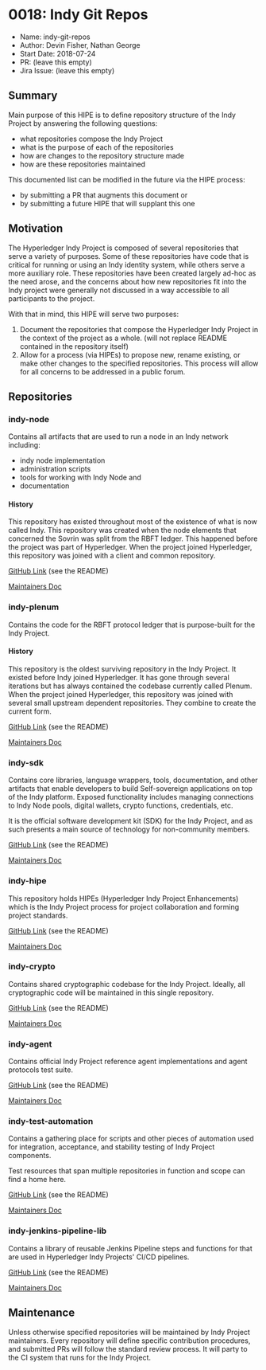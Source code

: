 # 0018: Indy Git Repos
- Name: indy-git-repos
- Author: Devin Fisher, Nathan George
- Start Date: 2018-07-24
- PR: (leave this empty)
- Jira Issue: (leave this empty)

## Summary
[summary]: #summary

Main purpose of this HIPE is to define repository structure of the Indy Project by answering the following questions:
- what repositories compose the Indy Project
- what is the purpose of each of the repositories
- how are changes to the repository structure made
- how are these repositories maintained

This documented list can be modified in the future via the HIPE process:
- by submitting a PR that augments this document or 
- by submitting a future HIPE that will supplant this one

## Motivation
[motivation]: #motivation

The Hyperledger Indy Project is composed of several repositories that serve a variety of purposes. Some of these 
repositories have code that is critical for running or using an Indy identity system, while others serve a more auxiliary
role. These repositories have been created largely ad-hoc as the need arose, and the concerns about how new repositories
fit into the Indy project were generally not discussed in a way accessible to all participants to the project. 

With that in mind, this HIPE will serve two purposes:
1. Document the repositories that compose the Hyperledger Indy Project in the context of the project as a whole. (will 
not replace README contained in the repository itself)
2. Allow for a process (via HIPEs) to propose new, rename existing, or make other changes to the specified repositories.
This process will allow for all concerns to be addressed in a public forum.

## Repositories
[repositories]: #repositories

### indy-node
 
Contains all artifacts that are used to run a node in an Indy network including:
- indy node implementation
- administration scripts
- tools for working with Indy Node and 
- documentation

#### History

This repository has existed throughout most of the existence of what is now called Indy. This repository was created
when the node elements that concerned the Sovrin was split from the RBFT ledger. This happened before the project was
part of Hyperledger. When the project joined Hyperledger, this repository was joined with a client and common repository.

[GitHub Link](https://github.com/hyperledger/indy-node) (see the README)

[Maintainers Doc](https://github.com/hyperledger/indy-node/blob/master/MAINTAINERS.md)

### indy-plenum
 
Contains the code for the RBFT protocol ledger that is purpose-built for the Indy Project.

#### History

This repository is the oldest surviving repository in the Indy Project. It existed before Indy joined Hyperledger. It
has gone through several iterations but has always contained the codebase currently called Plenum. When the project
joined Hyperledger, this repository was joined with several small upstream dependent repositories. They combine to
create the current form.

[GitHub Link](https://github.com/hyperledger/indy-plenum) (see the README)

[Maintainers Doc](https://github.com/hyperledger/indy-plenum/blob/master/MAINTAINERS.md)

### indy-sdk

Contains core libraries, language wrappers, tools, documentation, and other artifacts that enable developers to build
Self-sovereign applications on top of the Indy platform. Exposed functionality includes managing connections to Indy 
Node pools, digital wallets, crypto functions, credentials, etc.

It is the official software development kit (SDK) for the Indy Project, and as such presents a main source of technology
for non-community members.

[GitHub Link](https://github.com/hyperledger/indy-sdk) (see the README)

[Maintainers Doc](https://github.com/hyperledger/indy-sdk/blob/master/MAINTAINERS.md)

### indy-hipe

This repository holds HIPEs (Hyperledger Indy Project Enhancements) which is the Indy Project process for project
collaboration and forming project standards.

[GitHub Link](https://github.com/hyperledger/indy-hipe) (see the README)

[Maintainers Doc](https://github.com/hyperledger/indy-hipe/blob/master/MAINTAINERS.md)

### indy-crypto

Contains shared cryptographic codebase for the Indy Project. Ideally, all cryptographic code will be maintained in
this single repository.

[GitHub Link](https://github.com/hyperledger/indy-crypto) (see the README)

[Maintainers Doc](https://github.com/hyperledger/indy-crypto/blob/master/MAINTAINERS.md)

### indy-agent

Contains official Indy Project reference agent implementations and agent protocols test suite.

[GitHub Link](https://github.com/hyperledger/indy-agent) (see the README)

[Maintainers Doc](https://github.com/hyperledger/indy-agent/blob/master/MAINTAINERS.md)

### indy-test-automation

Contains a gathering place for scripts and other pieces of automation used for integration, acceptance, and
stability testing of Indy Project components.

Test resources that span multiple repositories in function and scope can find a home here.  

[GitHub Link](https://github.com/hyperledger/indy-test-automation) (see the README)

[Maintainers Doc](https://github.com/hyperledger/indy-test-automation/blob/master/MAINTAINERS.md)

### indy-jenkins-pipeline-lib

Contains a library of reusable Jenkins Pipeline steps and functions for that are used in Hyperledger Indy Projects' CI/CD 
pipelines. 

[GitHub Link](https://github.com/hyperledger/indy-jenkins-pipeline-lib) (see the README)

[Maintainers Doc](https://github.com/hyperledger/indy-jenkins-pipeline-lib/blob/master/MAINTAINERS.md)

## Maintenance
[maintenance]: #maintenance

Unless otherwise specified repositories will be maintained by Indy Project maintainers. Every repository will define
specific contribution procedures, and submitted PRs will follow the standard review process. It will party to the CI 
system that runs for the Indy Project.
